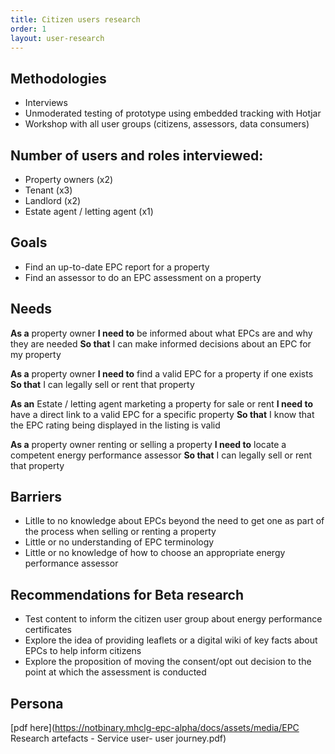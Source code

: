 ```yaml
---
title: Citizen users research
order: 1
layout: user-research
---
```

## Methodologies
* Interviews
* Unmoderated testing of prototype using embedded tracking with Hotjar 
* Workshop with all user groups (citizens, assessors, data consumers)

## Number of users and roles interviewed:
* Property owners (x2)
* Tenant (x3)
* Landlord (x2)
* Estate agent / letting agent (x1)

## Goals
* Find an up-to-date EPC report for a property
* Find an assessor to do an EPC assessment on a property

## Needs
**As a** property owner
**I need to** be informed about what EPCs are and why they are needed 
**So that** I can make informed decisions about an EPC for my property

**As a** property owner
**I need to** find a valid EPC for a property if one exists 
**So that** I can legally sell or rent that property

**As an** Estate / letting agent marketing a property for sale or rent 
**I need to** have a direct link to a valid EPC for a specific property 
**So that** I know that the EPC rating being displayed in the listing is valid

**As a** property owner renting or selling a property
**I need to** locate a competent energy performance assessor
**So that** I can legally sell or rent that property

## Barriers
* Litlle to no knowledge about EPCs beyond the need to get one as part of the process when selling or renting a property
* Little or no understanding of EPC terminology
* Little or no knowledge of how to choose an appropriate energy performance assessor

## Recommendations for Beta research
* Test content to inform the citizen user group about energy performance certificates
* Explore the idea of providing leaflets or a digital wiki of key facts about EPCs to help inform citizens
* Explore the proposition of moving the consent/opt out decision to the point at which the assessment is conducted


## Persona
[pdf here](https://notbinary.mhclg-epc-alpha/docs/assets/media/EPC Research artefacts - Service user- user journey.pdf)
